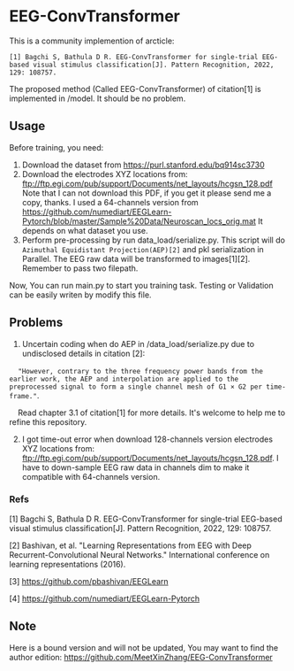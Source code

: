 # EEG-ConvTransformer

This is a community implemention of arcticle:

`[1] Bagchi S, Bathula D R. EEG-ConvTransformer for single-trial EEG-based visual stimulus classification[J]. Pattern Recognition, 2022, 129: 108757.`

The proposed method (Called EEG-ConvTransformer) of citation[1] is implemented in /model. It should be no problem.

## Usage
Before training, you need:

1) Download the dataset from https://purl.stanford.edu/bq914sc3730
2) Download the electrodes XYZ locations from: ftp://ftp.egi.com/pub/support/Documents/net_layouts/hcgsn_128.pdf 
Note that I can not download this PDF, if you get it please send me a copy, thanks. 
I used a 64-channels version from https://github.com/numediart/EEGLearn-Pytorch/blob/master/Sample%20Data/Neuroscan_locs_orig.mat
It depends on what dataset you use.
3) Perform pre-processing by run data_load/serialize.py. This script will do `Azimuthal Equidistant Projection(AEP)[2]` and pkl serialization in Parallel. 
The EEG raw data will be transformed to images[1][2].
Remember to pass two filepath.

Now, You can run main.py to start you training task. Testing or Validation can be easily writen by modify this file.

## Problems
1) Uncertain coding when do AEP in /data_load/serialize.py due to undisclosed details in citation [2]: 

&nbsp; &nbsp; `"However, contrary to the three frequency power bands from the earlier work, the AEP and interpolation are applied to the preprocessed signal to form a single channel mesh of G1 × G2 per time-frame."`. 

&nbsp; &nbsp; Read chapter 3.1 of citation[1] for more details. It's welcome to help me to refine this repository.

2) I got time-out error when download 128-channels version electrodes XYZ locations from: ftp://ftp.egi.com/pub/support/Documents/net_layouts/hcgsn_128.pdf.
I have to down-sample EEG raw data in channels dim to make it compatible with 64-channels version.

### Refs

[1] Bagchi S, Bathula D R. EEG-ConvTransformer for single-trial EEG-based visual stimulus classification[J]. Pattern Recognition, 2022, 129: 108757.

[2] Bashivan, et al. "Learning Representations from EEG with Deep Recurrent-Convolutional Neural Networks." International conference on learning representations (2016).

[3] https://github.com/pbashivan/EEGLearn

[4] https://github.com/numediart/EEGLearn-Pytorch

## Note
Here is a bound version and will not be updated, You may want to find the author edition:
https://github.com/MeetXinZhang/EEG-ConvTransformer
